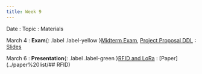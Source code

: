 ```yaml
---
title: Week 9
---
```


Date
: Topic
  : Materials

March 4
: **Exam**{: .label .label-yellow }[Midterm Exam](#), [Project Proposal DDL](#)
  : [Slides](#)

March 6
: **Presentation**{: .label .label-green }[RFID and LoRa](#)
  : [Paper](../paper%20list/## RFID)
